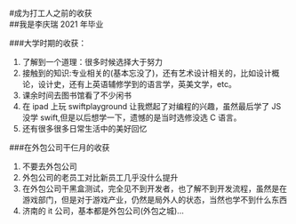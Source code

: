 #成为打工人之前的收获  
##我是李庆瑞 2021 年毕业

###大学时期的收获：

1. 了解到一个道理：很多时候选择大于努力
2. 接触到的知识:专业相关的(基本忘没了)，还有艺术设计相关的，比如设计概论，设计史，还有上英语辅修学到的语言学，英美文学，etc。
3. 课余时间去图书馆看了不少闲书
4. 在 ipad 上玩 swiftplayground 让我燃起了对编程的兴趣，虽然最后学了 JS 没学 swift,但是以后想学一下，遗憾的是当时选修没选 C 语言。
5. 还有很多很多日常生活中的美好回忆

###在外包公司干仨月的收获

1. 不要去外包公司
2. 外包公司的老员工对比新员工几乎没什么提升
3. 在外包公司干黑盒测试，完全见不到开发者，也了解不到开发流程，虽然是在游戏部门，但是对于游戏产业，仍然是局外人的状态，当然也学不到什么东西
4. 济南的 it 公司，基本都是外包公司(外包之城)...
